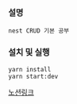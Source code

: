 ### 설명
```
nest CRUD 기본 공부
```

### 설치 및 실행
```
yarn install
yarn start:dev
```

[노션링크](https://dev-wony.notion.site/Library-and-Framework-4380bbe569b244c89b2ca492d9467de2#28299e955d5141709b5adf136344af3a)
